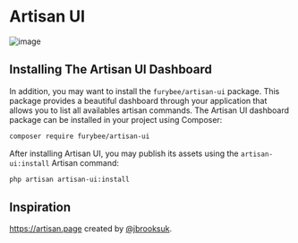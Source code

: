 # Artisan UI

![image](https://user-images.githubusercontent.com/45472257/141324726-4279ae1a-cacc-4fd7-b3de-fe3d5be6b999.png)

## Installing The Artisan UI Dashboard

In addition, you may want to install the `furybee/artisan-ui` package. This package provides a beautiful dashboard through your application that allows you to list all availables artisan commands. The Artisan UI dashboard package can be installed in your project using Composer:

```sh
composer require furybee/artisan-ui
```

After installing Artisan UI, you may publish its assets using the `artisan-ui:install` Artisan command:

```sh
php artisan artisan-ui:install
```

## Inspiration

https://artisan.page created by [@jbrooksuk](https://twitter.com/jbrooksuk).
